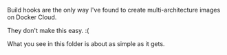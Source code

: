 Build hooks are the only way I've found to create multi-architecture images on Docker Cloud.

They don't make this easy. :(

What you see in this folder is about as simple as it gets.
